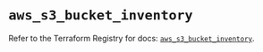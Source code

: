 # `aws_s3_bucket_inventory`

Refer to the Terraform Registry for docs: [`aws_s3_bucket_inventory`](https://registry.terraform.io/providers/hashicorp/aws/4.54.0/docs/resources/s3_bucket_inventory).
